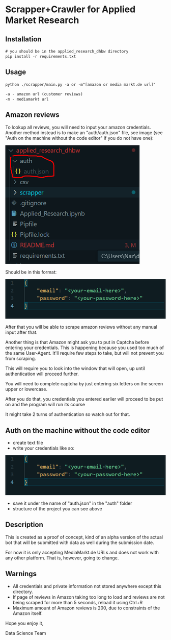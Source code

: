 # Scrapper+Crawler for Applied Market Research 

## Installation 

```shell
# you should be in the applied_research_dhbw directory
pip install -r requirements.txt
```

## Usage

```shell
python ./scrapper/main.py -a or -m"[amazon or media markt.de url]" 
```

    -a - amazon url (customer reviews)
    -m - mediamarkt url 


## Amazon reviews

To lookup all reviews, you will need to input your amazon credentials. Another method instead is to make an "auth/auth.json" file, see image (see "Auth on the machine without the code editor" if you do not have one):
 
![structure](auth.png)

Should be in this format:

![content](content.png)

After that you will be able to scrape amazon reviews without any manual input after that.

Another thing is that Amazon might ask you to put in Captcha before entering your credentials. This is happening because you used too much of the same User-Agent. It'll require few steps to take, but will not prevent you from scraping.

 This will require you to look into the window that will open, up until authentication will proceed further. 

You will need to complete captcha by just entering six letters on the screen upper or lowercase. 

After you do that, you credentials you entered earlier will proceed to be put on and the program will run its course

It might take 2 turns of authentication so watch out for that.

## Auth on the machine without the code editor

- create text file
- write your credentials like so: 

![content](content.png)

- save it under the name of "auth.json" in the "auth" folder 
- structure of the project you can see above

 


## Description 

This is created as a proof of concept, kind of an alpha version of the actual bot that will be submitted with data as well during the submission date.

For now it is only accepting MediaMarkt.de URLs and does not work with any other platform. That is, however, going to change. 

## Warnings

- All credentials and private information not stored anywhere except this directory.
- If page of reviews in Amazon taking too long to load and reviews are not being scraped for more than 5 seconds, reload it using Ctrl+R
- Maximum amount of Amazon reviews is 200, due to constraints of the Amazon itself.


Hope you enjoy it,

Data Science Team